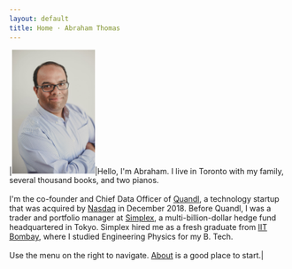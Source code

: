 ```yaml
---
layout: default
title: Home · Abraham Thomas
---
```


|<img style="width:150px" src="/assets/img/Abraham-Thomas.jpg">|Hello, I'm Abraham.  I live in Toronto with my family, several thousand books, and two pianos.<br/><br/>I'm the co-founder and Chief Data Officer of [Quandl](https://www.quandl.com), a technology startup that was acquired by [Nasdaq](http://www.nasdaq.com) in December 2018.  Before Quandl, I was a trader and portfolio manager at [Simplex](https://www.simplexasset.com), a multi-billion-dollar  hedge fund headquartered in Tokyo.  Simplex hired me as a fresh graduate from [IIT Bombay](http://www.iitb.ac.in), where I studied Engineering Physics for my B. Tech.<br/><br/>Use the menu on the right to navigate.  [About](/about) is a good place to start.|  

